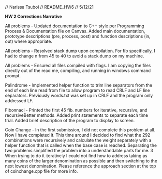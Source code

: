 // Narissa Tsuboi
// README_HW6
// 5/12/21

**HW 2 Corrections Narrative**

All problems - Updated documentation to C++ style per Programming Process & 
Documentation file on Canvas. Added main documentation, prototype descriptions
(pre, process, post) and function descriptions (in, out) where appropriate. 

All problems - Resolved stack dump upon compilation. For fib specifically, I 
had to change n from 45 to 40 to avoid a stack dump on my machine.

All problems - Ensured all files compiled with flags. I am copying the files
directly out of the read me, compiling, and running in windows command prompt.

Palindrome - Implemented helper function to trim line separators from the end of
each line read from file to allow program to read CRLF and LF line separators. 
Previously words.txt was set up in CRLF and the program only addressed LF.

Fibonnaci - Printed the first 45 fib. numbers for iterative, recursive, and 
recursiveBetter methods. Added print statements to separate each time trial.
Added brief description of the program to display to screen. 

Coin Change - In the first submission, I did not complete this problem at all.
Now I have completed it. This time around I decided to find what the 292
combinations were recursively and calculate the weight separately with a 
helper function that is called when the base case is reached. Separating the 
two problems simplified the problem into a understandable parts for me. 3
When trying to do it iteratively I could not find how to address taking as 
many coins of the larger denomination as possible and then switching to the next
lowest denomination. Please reference the approach section at the top of 
coinchange.cpp file for more info. 




